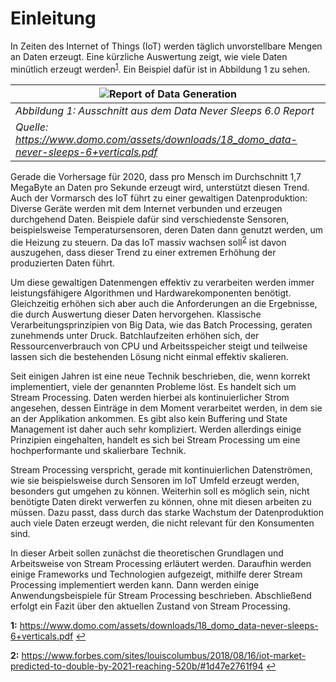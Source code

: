 # Einleitung
In Zeiten des Internet of Things (IoT) werden täglich unvorstellbare Mengen an Daten erzeugt. Eine kürzliche Auswertung zeigt, wie viele Daten minütlich erzeugt werden<sup id="a1">[1](#f1)</sup>. Ein Beispiel dafür ist in Abbildung 1 zu sehen.

| ![Report of Data Generation](https://lh3.googleusercontent.com/xS1-tprreDq8gVtEDCmfAlfOqNr2s5LFTYYJeiA1MaFwg5jWYPpPJ8LwCwJoLWABtfCmIcILehSt)|
|---|
| *Abbildung 1: Ausschnitt aus dem Data Never Sleeps 6.0 Report* |
| *Quelle: https://www.domo.com/assets/downloads/18_domo_data-never-sleeps-6+verticals.pdf* |

Gerade die Vorhersage für 2020, dass pro Mensch im Durchschnitt 1,7 MegaByte an Daten pro Sekunde erzeugt wird, unterstützt diesen Trend. Auch der Vormarsch des IoT führt zu einer gewaltigen Datenproduktion: Diverse Geräte werden mit dem Internet verbunden und erzeugen durchgehend Daten. Beispiele dafür sind verschiedenste Sensoren, beispielsweise Temperatursensoren, deren Daten dann genutzt werden, um die Heizung zu steuern. Da das IoT massiv wachsen soll<sup id="a2">[2](#f2)</sup> ist davon auszugehen, dass dieser Trend zu einer extremen Erhöhung der produzierten Daten führt.

Um diese gewaltigen Datenmengen effektiv zu verarbeiten werden immer leistungsfähigere Algorithmen und Hardwarekomponenten benötigt. Gleichzeitig erhöhen sich aber auch die Anforderungen an die Ergebnisse, die durch Auswertung dieser Daten hervorgehen.
Klassische Verarbeitungsprinzipien von Big Data, wie das Batch Processing, geraten zunehmends unter Druck. Batchlaufzeiten erhöhen sich, der Ressourcenverbrauch von CPU und Arbeitsspeicher steigt und teilweise lassen sich die bestehenden Lösung nicht einmal effektiv skalieren.

Seit einigen Jahren ist eine neue Technik beschrieben, die, wenn korrekt implementiert, viele der genannten Probleme löst. Es handelt sich um Stream Processing. Daten werden hierbei als kontinuierlicher Strom angesehen, dessen Einträge in dem Moment verarbeitet werden, in dem sie an der Applikation ankommen. Es gibt also kein Buffering und State Management ist daher auch sehr kompliziert. Werden allerdings einige Prinzipien eingehalten, handelt es sich bei Stream Processing um eine hochperformante und skalierbare Technik.

Stream Processing verspricht, gerade mit kontinuierlichen Datenströmen, wie sie beispielsweise durch Sensoren im IoT Umfeld erzeugt werden, besonders gut umgehen zu können. Weiterhin soll es möglich sein, nicht benötigte Daten direkt verwerfen zu können, ohne mit diesen arbeiten zu müssen. Dazu passt, dass durch das starke Wachstum der Datenproduktion auch viele Daten erzeugt werden, die nicht relevant für den Konsumenten sind.

In dieser Arbeit sollen zunächst die theoretischen Grundlagen und Arbeitsweise von Stream Processing erläutert werden. Daraufhin werden einige Frameworks und Technologien aufgezeigt, mithilfe derer Stream Processing implementiert werden kann. Dann werden einige Anwendungsbeispiele für Stream Processing beschrieben. Abschließend erfolgt ein Fazit über den aktuellen Zustand von Stream Processing.


<b id="f1">1:</b> https://www.domo.com/assets/downloads/18_domo_data-never-sleeps-6+verticals.pdf [↩](#a1)

<b id="f2">2:</b> https://www.forbes.com/sites/louiscolumbus/2018/08/16/iot-market-predicted-to-double-by-2021-reaching-520b/#1d47e2761f94 [↩](#a2)
